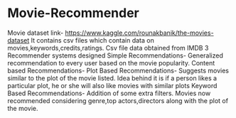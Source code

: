 # Movie-Recommender
Movie dataset link- https://www.kaggle.com/rounakbanik/the-movies-dataset
It contains csv files which contain data on movies,keywords,credits,ratings. Csv file data obtained from IMDB
3 Recommender systems designed
Simple Recommendations- Generalized recommendation to every user based on the movie popularity.
Content based Recommendations-
  Plot Based Recommendations- Suggests movies similar to the plot of the movie listed. Idea behind it is
if a person likes a particular plot, he or she will also like movies with similar plots
  Keyword Based Recommendations- Addition of some extra filters. Movies now recommended considering genre,top actors,directors 
along with the plot of the movie.
